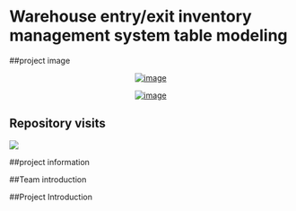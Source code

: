 # Warehouse entry/exit inventory management system table modeling

##project image
<div align="center">
  <a href="https://ibb.co/vch4GFW"><img src="https://i.ibb.co/QJkvRgV/image.png" alt="image" border="0"></a>
  
  <a href="https://ibb.co/HYk1H13"><img src="https://i.ibb.co/L62bZbH/image.png" alt="image" border="0"></a>
  <br>
  
</div>

## Repository visits
<a href="https://hits.seeyoufarm.com"><img src="https://hits.seeyoufarm.com/api/count/incr/badge.svg?url=https%3A%2F%2Fgithub.com%2Fjinfive%2FNewProject1&count_bg=%2379C83D&title_bg=%23555555&icon=java.svg&icon_color=%23D7C7C7&title=hits&edge_flat=false"/></a>

##project information

##Team introduction

##Project Introduction
